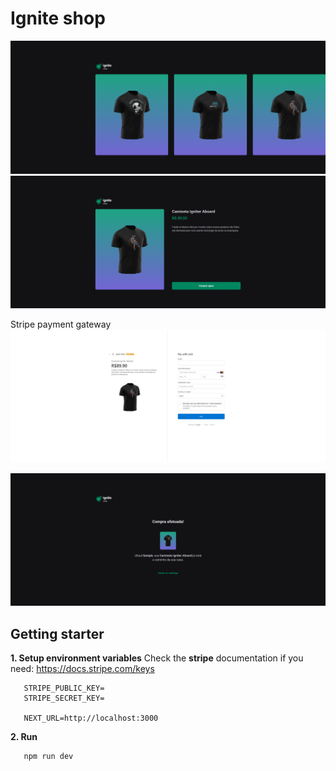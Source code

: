 # Ignite shop

![App Screen](screenshots/01.png)
![App Screen](screenshots/02.png)

Stripe payment gateway
![Stripe Screenshot](screenshots/03.png)

![App Screen](screenshots/04.png)

## Getting starter

**1. Setup environment variables**
Check the **stripe** documentation if you need: https://docs.stripe.com/keys

```env
   STRIPE_PUBLIC_KEY=
   STRIPE_SECRET_KEY=

   NEXT_URL=http://localhost:3000
```

**2. Run**

```bash
   npm run dev
```

